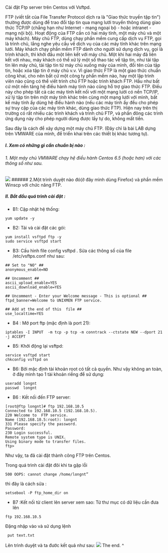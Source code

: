 Cài đặt Ftp server  trên Centos với Vsftpd.


FTP (viết tắt của File Transfer Protocol dịch ra là "Giao thức truyền tập tin") thường được dùng để trao đổi tập tin qua mạng lưới truyền thông dùng giao thức TCP/IP (chẳng hạn như Internet - mạng ngoại bộ - hoặc intranet - mạng nội bộ).
Hoạt động của FTP cần có hai máy tính, một máy chủ và một máy khách). Máy chủ FTP, dùng chạy phần mềm cung cấp dịch vụ FTP, gọi là trình chủ, lắng nghe yêu cầu về dịch vụ của các máy tính khác trên mạng lưới. Máy khách chạy phần mềm FTP dành cho người sử dụng dịch vụ, gọi là trình khách, thì khởi đầu một liên kết với máy chủ. Một khi hai máy đã liên kết với nhau, máy khách có thể xử lý một số thao tác về tập tin, như tải tập tin lên máy chủ, tải tập tin từ máy chủ xuống máy của mình, đổi tên của tập tin, hoặc xóa tập tin ở máy chủ v.v. Vì giao thức FTP là một giao thức chuẩn công khai, cho nên bất cứ một công ty phần mềm nào, hay một lập trình viên nào cũng có thể viết trình chủ FTP hoặc trình khách FTP. 
Hầu như bất cứ một nền tảng hệ điều hành máy tính nào cũng hỗ trợ giao thức FTP. Điều này cho phép tất cả các máy tính kết nối với một mạng lưới có nền TCP/IP, xử lý tập tin trên một máy tính khác trên cùng một mạng lưới với mình, bất kể máy tính ấy dùng hệ điều hành nào (nếu các máy tính ấy đều cho phép sự truy cập của các máy tính khác, dùng giao thức FTP). Hiện nay trên thị trường có rất nhiều các trình khách và trình chủ FTP, và phần đông các trình ứng dụng này cho phép người dùng được lấy tự do, không mất tiền.

Sau đây là cách để xây dựng một máy chủ FTP.
(Đây chỉ là bài LAB dựng trên VMWARE của mình, để triển khai trên các thiết bị khác tương tự).

##### I. Xem có những gì cần chuẩn bị nào :
###### 1. Một máy chủ VMWARE  chạy hệ điều hành Centos 6.5 (hoặc hơn) với các thông số như sau.
<img src="http://i.imgur.com/YtFfpiA.png">
###### 2.Một trình duyệt nào đó(ở đây mình dùng Firefox) và phần mềm Winscp với chức năng FTP.

##### II. Bắt đầu quá trình cài đặt :

- B1: Cập nhật hệ thống:
```
yum update -y
```
- B2: Tải và cài đặt các gói:
```
yum install vsftpd ftp -y 
sudo service vsftpd start
```
- B3: Cấu hình file config vsftpd . Sửa các thông số của file /etc/vsftps.conf như sau:
```
## Set to "NO" ##
anonymous_enable=NO

## Uncomment ##
ascii_upload_enable=YES
ascii_download_enable=YES

## Uncomment - Enter your Welcome message - This is optional ##
ftpd_banner=Welcome to UNIXMEN FTP service.

## Add at the end of this  file ##
use_localtime=YES
```
- B4 : Mở port ftp (mặc định là port 21):
```
iptables -I INPUT  -m tcp -p tcp -m conntrack --ctstate NEW --dport 21 -j ACCEPT
```
- B5: Khởi động lại vsftpd:
```
service vsftpd start
chkconfig vsftpd on
```
- B6: Bởi mặc định tài khoản root có tất cả quyền. Như vậy không an toàn, ở đây mình tạo 1 tài khoản riềng để sử dụng:
```
useradd longnt
passwd  longnt
```
- B6 : Kết nối đến FTP server:
```
[root@ftp longnt]# ftp 192.168.10.5
Connected to 192.168.10.5 (192.168.10.5).
220 Welcome to  FTP service.
Name (192.168.10.5:root): longnt
331 Please specify the password.
Password:
230 Login successful.
Remote system type is UNIX.
Using binary mode to transfer files.
ftp>
```

Như vậy, ta đã cài đặt thành công FTP trên Centos.

Trong quá trình cài đặt đôi khi ta gặp lỗi 
```
500 OOPS: cannot change /home/longnt”
```
thì đây là cách sửa :
```
setsebool -P ftp_home_dir on
```
- B7 :Kết nối từ client lên server xem sao:
Từ thư mục có dữ liệu cần đưa lên
```
ftp 192.168.10.5
```
 Đặng nhập vào và sử dụng lệnh
```
 put text.txt
```

Lên trình duyệt và ta đước kết quả như sau:
<img src="http://i.imgur.com/3uIz7dX.png">
The end. ^
